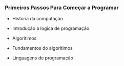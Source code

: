 ### Primeiros Passos Para Começar a Programar
- Historia da computação

- Introdução a logica de programação 

- Algoritimos 
- Fundamentos do algoritimos 
- Linguagens de programação 